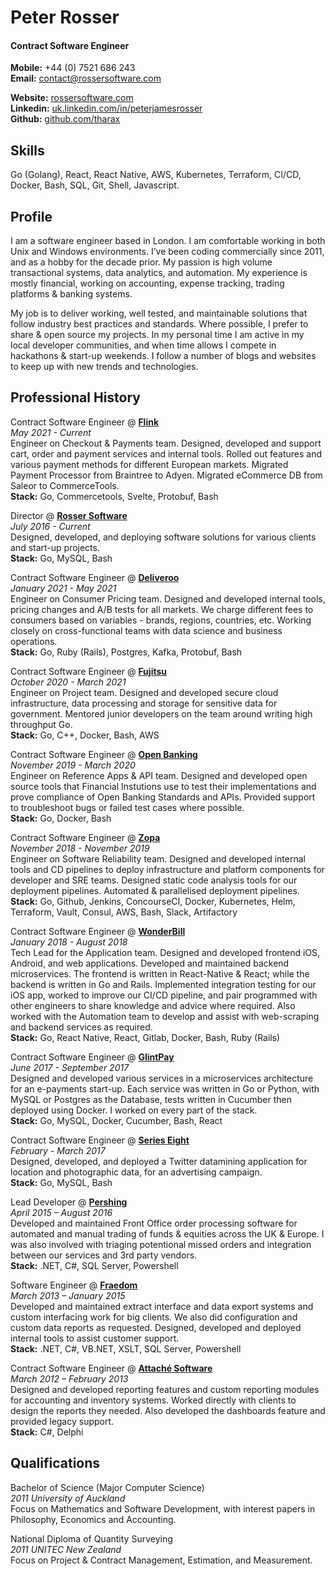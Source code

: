 # Peter Rosser

#### Contract Software Engineer

**Mobile:** +44 (0) 7521 686 243<br>
**Email:** contact@rossersoftware.com<br>

**Website:** [rossersoftware.com](https://rossersoftware.com)<br>
**Linkedin:** [uk.linkedin.com/in/peterjamesrosser](https://uk.linkedin.com/in/peterjamesrosser)<br>
**Github:** [github.com/tharax](https://github.com/tharax)<br>

## Skills

Go (Golang), React, React Native, AWS, Kubernetes, Terraform, CI/CD, Docker, Bash, SQL, Git, Shell, Javascript.<br>

## Profile

I am a software engineer based in London. I am comfortable working in both Unix and Windows environments. I’ve been coding commercially since 2011, and as a hobby for the decade prior. My passion is high volume transactional systems, data analytics, and automation. My experience is mostly financial, working on accounting, expense tracking, trading platforms & banking systems.<br>

My job is to deliver working, well tested, and maintainable solutions that follow industry best practices and standards. Where possible, I prefer to share & open source my projects. In my personal time I am active in my local developer communities, and when time allows I compete in hackathons & start-up weekends. I follow a number of blogs and websites to keep up with new trends and technologies.<br>

## Professional History

Contract Software Engineer @ **[Flink](https://www.goflink.com/)**<br>
*May 2021 - Current*<br>
Engineer on Checkout & Payments team. Designed, developed and support cart, order and payment services and internal tools. Rolled out features and various payment methods for different European markets. Migrated Payment Processor from Braintree to Adyen. Migrated eCommerce DB from Saleor to CommerceTools.<br>
**Stack:** Go, Commercetools, Svelte, Protobuf, Bash

Director @ **[Rosser Software](https://rossersoftware.com)**<br>
*July 2016 - Current*<br>
Designed, developed, and deploying software solutions for various clients and start-up projects.<br>
**Stack:** Go, MySQL, Bash

Contract Software Engineer @ **[Deliveroo](https://www.deliveroo.org.uk/)**<br>
*January 2021 - May 2021*<br>
Engineer on Consumer Pricing team. Designed and developed internal tools, pricing changes and A/B tests for all markets. We charge different fees to consumers based on variables - brands, regions, countries, etc. Working closely on cross-functional teams with data science and business operations.<br>
**Stack:** Go, Ruby (Rails), Postgres, Kafka, Protobuf, Bash

Contract Software Engineer @ **[Fujitsu](https://www.fujitsu.org.uk/)**<br>
*October 2020 - March 2021*<br>
Engineer on Project team. Designed and developed secure cloud infrastructure, data processing and storage for sensitive data for government. Mentored junior developers on the team around writing high throughput Go.<br>
**Stack:** Go, C++, Docker, Bash, AWS

Contract Software Engineer @ **[Open Banking](https://www.openbanking.org.uk/)**<br>
*November 2019 - March 2020*<br>
Engineer on Reference Apps & API team. Designed and developed open source tools that Financial Instutions use to test their implementations and prove compliance of Open Banking Standards and APIs. Provided support to troubleshoot bugs or failed test cases where possible.<br>
**Stack:** Go, Docker, Bash

Contract Software Engineer @ **[Zopa](https://www.zopa.com/)**<br>
*November 2018 - November 2019*<br>
Engineer on Software Reliability team. Designed and developed internal tools and CD pipelines to deploy infrastructure and platform components for developer and SRE teams. Designed static code analysis tools for our deployment pipelines. Automated & parallelised deployment pipelines. <br>
**Stack:** Go, Github, Jenkins, ConcourseCI, Docker, Kubernetes, Helm, Terraform, Vault, Consul, AWS, Bash, Slack, Artifactory

Contract Software Engineer @ **[WonderBill](https://wonderbill.com/)**<br>
*January 2018 - August 2018*<br>
Tech Lead for the Application team. Designed and developed frontend iOS, Android, and web applications. Developed and maintained backend microservices. The frontend is written in React-Native & React; while the backend is written in Go and Rails. Implemented integration testing for our iOS app, worked to improve our CI/CD pipeline, and pair programmed with other engineers to share knowledge and advice where required. Also worked with the Automation team to develop and assist with web-scraping and backend services as required.<br>
**Stack:** Go, React Native, React, Gitlab, Docker, Bash,  Ruby (Rails)

Contract Software Engineer @ **[GlintPay](https://glintpay.com/)**<br>
*June 2017 - September 2017*<br>
Designed and developed various services in a microservices architecture for an e-payments start-up. Each service was written in Go or Python, with MySQL or Postgres as the Database, tests written in Cucumber then deployed using Docker. I worked on every part of the stack.<br>
**Stack:** Go, MySQL, Docker, Cucumber, Bash, React

Contract Software Engineer @ **[Series Eight](https://serieseight.com)**<br>
*February - March 2017*<br>
Designed, developed, and deployed a Twitter datamining application for location and photographic data, for an advertising campaign.<br>
**Stack:** Go, MySQL, Bash

Lead Developer @ **[Pershing](https://www.pershing.com)**<br>
*April 2015 – August 2016*<br>
Developed and maintained Front Office order processing software for automated and manual trading of funds & equities across the UK & Europe. I was also involved with triaging potentional missed orders and integration between our services and 3rd party vendors.<br>
**Stack:** .NET, C#, SQL Server, Powershell

Software Engineer @ **[Fraedom](https://www.fraedom.com)**<br>
*March 2013 – January 2015*<br>
Developed and maintained extract interface and data export systems and custom interfacing work for big clients. We also did configuration and custom data reports as requested. Designed, developed and deployed internal tools to assist customer support.<br>
**Stack:** .NET, C#, VB.NET, XSLT, SQL Server, Powershell

Contract Software Engineer @ **[Attaché Software](https://attachesoftware.com)**<br>
*March 2012 – February 2013*<br>
Designed and developed reporting features and custom reporting modules for accounting and inventory systems. Worked directly with clients to design the reports they needed. Also developed the dashboards feature and provided legacy support.<br>
**Stack:** C#, Delphi

## Qualifications

Bachelor of Science (Major Computer Science)<br>
*2011 University of Auckland*<br>
Focus on Mathematics and Software Development, with interest papers in Philosophy, Economics and Accounting.<br>

National Diploma of Quantity Surveying<br>
*2011 UNITEC New Zealand*<br>
Focus on Project & Contract Management, Estimation, and Measurement.<br>
